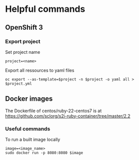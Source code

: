 # Helpful commands

## OpenShift 3

### Export project

Set project name

    project=<name>
    
Export all ressources to yaml files

    oc export --as-template=$project -n $project -o yaml all > $project.yml

## Docker images

The Dockerfile of centos/ruby-22-centos7 is at https://github.com/sclorg/s2i-ruby-container/tree/master/2.2

### Useful commands

To run a built image locally

    image=<image_name>
    sudo docker run -p 8080:8080 $image 
